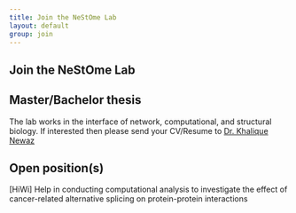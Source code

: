 ```yaml
---
title: Join the NeStOme Lab
layout: default
group: join
---
```


## Join the NeStOme Lab

## Master/Bachelor thesis

The lab works in the interface of network, computational, and structural biology. If interested then please send your CV/Resume to [Dr. Khalique Newaz](/contact)

<!-- Current **open positions**:<br/> -->
## Open position(s)

[HiWi] Help in conducting computational analysis to investigate the effect of cancer-related alternative splicing on protein-protein interactions
<br/>

